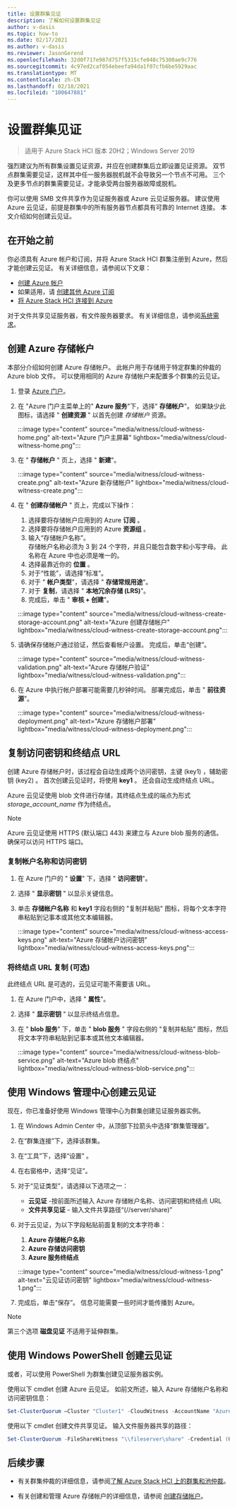 ```yaml
---
title: 设置群集见证
description: 了解如何设置群集见证
author: v-dasis
ms.topic: how-to
ms.date: 02/17/2021
ms.author: v-dasis
ms.reviewer: JasonGerend
ms.openlocfilehash: 32d0f717e987d757f5315cfe048c75300ae9c776
ms.sourcegitcommit: 4c97ed2caf054ebeefa94da1f07cfb6be5929aac
ms.translationtype: MT
ms.contentlocale: zh-CN
ms.lasthandoff: 02/18/2021
ms.locfileid: "100647881"
---
```

# <a name="set-up-a-cluster-witness"></a>设置群集见证

> 适用于 Azure Stack HCI 版本 20H2；Windows Server 2019

强烈建议为所有群集设置见证资源，并应在创建群集后立即设置见证资源。 双节点群集需要见证，这样其中任一服务器脱机就不会导致另一个节点不可用。 三个及更多节点的群集需要见证，才能承受两台服务器故障或脱机。  

你可以使用 SMB 文件共享作为见证服务器或 Azure 云见证服务器。 建议使用 Azure 云见证，前提是群集中的所有服务器节点都具有可靠的 Internet 连接。 本文介绍如何创建云见证。

## <a name="before-you-begin"></a>在开始之前

你必须具有 Azure 帐户和订阅，并将 Azure Stack HCI 群集注册到 Azure，然后才能创建云见证。 有关详细信息，请参阅以下文章：

- [创建 Azure 帐户](https://docs.microsoft.com/dotnet/azure/create-azure-account)
- 如果适用，请 [创建其他 Azure 订阅](https://docs.microsoft.com/azure/cost-management-billing/manage/create-subscription)
- [将 Azure Stack HCI 连接到 Azure](../deploy/register-with-azure.md)

对于文件共享见证服务器，有文件服务器要求。 有关详细信息，请参阅[系统需求](../concepts/system-requirements.md)。

## <a name="create-an-azure-storage-account"></a>创建 Azure 存储帐户

本部分介绍如何创建 Azure 存储帐户。 此帐户用于存储用于特定群集的仲裁的 Azure blob 文件。 可以使用相同的 Azure 存储帐户来配置多个群集的云见证。

1. 登录 [Azure 门户](https://portal.azure.com)。
1. 在 "Azure 门户主菜单上的" **Azure 服务**"下，选择" **存储帐户**"。 如果缺少此图标，请选择 " **创建资源** " 以首先创建 *存储帐户* 资源。

    :::image type="content" source="media/witness/cloud-witness-home.png" alt-text="Azure 门户主屏幕" lightbox="media/witness/cloud-witness-home.png":::

1. 在 " **存储帐户** " 页上，选择 " **新建**"。

    :::image type="content" source="media/witness/cloud-witness-create.png" alt-text="Azure 新存储帐户" lightbox="media/witness/cloud-witness-create.png":::

1. 在 " **创建存储帐户** " 页上，完成以下操作：
    1. 选择要将存储帐户应用到的 Azure **订阅** 。
    1. 选择要将存储帐户应用到的 Azure **资源组** 。
    1. 输入“存储帐户名称”。
    <br>存储帐户名称必须为 3 到 24 个字符，并且只能包含数字和小写字母。 此名称在 Azure 中也必须是唯一的。
    1. 选择最靠近你的 **位置** 。
    1. 对于“性能”，请选择“标准”。
    1. 对于 " **帐户类型**"，请选择 " **存储常规用途**"。
    1. 对于 **复制**，请选择 " **本地冗余存储 (LRS)**"。
    1. 完成后，单击 " **审核 + 创建**"。

    :::image type="content" source="media/witness/cloud-witness-create-storage-account.png" alt-text="Azure 创建存储帐户" lightbox="media/witness/cloud-witness-create-storage-account.png":::

1. 请确保存储帐户通过验证，然后查看帐户设置。 完成后，单击“创建”。

    :::image type="content" source="media/witness/cloud-witness-validation.png" alt-text="Azure 存储帐户验证" lightbox="media/witness/cloud-witness-validation.png":::

1. 在 Azure 中执行帐户部署可能需要几秒钟时间。 部署完成后，单击 " **前往资源**"。

    :::image type="content" source="media/witness/cloud-witness-deployment.png" alt-text="Azure 存储帐户部署" lightbox="media/witness/cloud-witness-deployment.png":::

## <a name="copy-the-access-key-and-endpoint-url"></a>复制访问密钥和终结点 URL

创建 Azure 存储帐户时，该过程会自动生成两个访问密钥，主键 (key1) ，辅助密钥 (key2) 。 首次创建云见证时，将使用 **key1** 。 还会自动生成终结点 URL。

Azure 云见证使用 blob 文件进行存储，其终结点生成的端点为形式 *storage_account_name* 作为终结点。 

> [!NOTE]  
> Azure 云见证使用 HTTPS (默认端口 443) 来建立与 Azure blob 服务的通信。 确保可以访问 HTTPS 端口。

### <a name="copy-the-account-name-and-access-key"></a>复制帐户名称和访问密钥

1. 在 Azure 门户的 " **设置**" 下，选择 " **访问密钥**"。
1. 选择 " **显示密钥** " 以显示关键信息。
1. 单击 **存储帐户名称** 和 **key1** 字段右侧的 "复制并粘贴" 图标，将每个文本字符串粘贴到记事本或其他文本编辑器。

    :::image type="content" source="media/witness/cloud-witness-access-keys.png" alt-text="Azure 存储帐户访问密钥" lightbox="media/witness/cloud-witness-access-keys.png":::

### <a name="copy-the-endpoint-url-optional"></a>将终结点 URL 复制 (可选) 

此终结点 URL 是可选的，云见证可能不需要该 URL。

1. 在 Azure 门户中，选择 " **属性**"。
1. 选择 " **显示密钥** " 以显示终结点信息。
1. 在 " **blob 服务**" 下，单击 " **blob 服务** " 字段右侧的 "复制并粘贴" 图标，然后将文本字符串粘贴到记事本或其他文本编辑器。

    :::image type="content" source="media/witness/cloud-witness-blob-service.png" alt-text="Azure blob 终结点" lightbox="media/witness/cloud-witness-blob-service.png":::

## <a name="create-a-cloud-witness-using-windows-admin-center"></a>使用 Windows 管理中心创建云见证

现在，你已准备好使用 Windows 管理中心为群集创建见证服务器实例。

1. 在 Windows Admin Center 中，从顶部下拉箭头中选择“群集管理器”。
1. 在“群集连接”下，选择该群集。
1. 在“工具”下，选择“设置” 。
1. 在右窗格中，选择“见证”。
1. 对于“见证类型”，请选择以下选项之一：
      - **云见证** -按前面所述输入 Azure 存储帐户名称、访问密钥和终结点 URL
      - **文件共享见证** - 输入文件共享路径“(//server/share)”
1. 对于云见证，为以下字段粘贴前面复制的文本字符串：
    1. **Azure 存储帐户名称**
    1. **Azure 存储访问密钥**
    1. **Azure 服务终结点**

    :::image type="content" source="media/witness/cloud-witness-1.png" alt-text="云见证访问密钥" lightbox="media/witness/cloud-witness-1.png":::

1. 完成后，单击“保存”。 信息可能需要一些时间才能传播到 Azure。

> [!NOTE]
> 第三个选项 **磁盘见证** 不适用于延伸群集。

## <a name="create-a-cloud-witness-using-windows-powershell"></a>使用 Windows PowerShell 创建云见证

或者，可以使用 PowerShell 为群集创建见证服务器实例。

使用以下 cmdlet 创建 Azure 云见证。 如前文所述，输入 Azure 存储帐户名称和访问密钥信息：

```powershell
Set-ClusterQuorum –Cluster "Cluster1" -CloudWitness -AccountName "AzureStorageAccountName" -AccessKey "AzureStorageAccountAccessKey"
```

使用以下 cmdlet 创建文件共享见证。 输入文件服务器共享的路径：

```powershell
Set-ClusterQuorum -FileShareWitness "\\fileserver\share" -Credential (Get-Credential)
```

## <a name="next-steps"></a>后续步骤

- 有关群集仲裁的详细信息，请参阅[了解 Azure Stack HCI 上的群集和池仲裁](../concepts/quorum.md)。

- 有关创建和管理 Azure 存储帐户的详细信息，请参阅 [创建存储帐户](https://docs.microsoft.com/azure/storage/common/storage-account-create)。